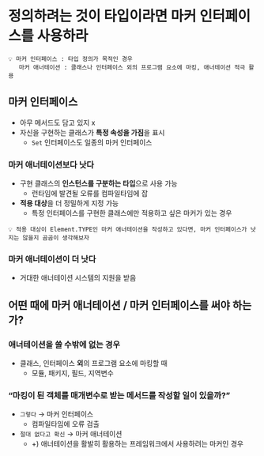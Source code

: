 # 정의하려는 것이 타입이라면 마커 인터페이스를 사용하라

```
💡 마커 인터페이스 : 타입 정의가 목적인 경우
   마커 애너테이션 : 클래스나 인터페이스 외의 프로그램 요소에 마킹, 애너테이션 적극 활용
```

## 마커 인터페이스

- 아무 메서드도 담고 있지 x
- 자신을 구현하는 클래스가 **특정 속성을 가짐**을 표시
    - `Set` 인터페이스도 일종의 마커 인터페이스

### 마커 애너테이션보다 낫다

- 구현 클래스의 **인스턴스를 구분하는 타입**으로 사용 가능
    - 런타임에 발견될 오류를 컴파일타임에 잡
- **적용 대상**을 더 정밀하게 지정 가능
    - 특정 인터페이스를 구현한 클래스에만 적용하고 싶은 마커가 있는 경우

```
💡 적용 대상이 Element.TYPE인 마커 애너테이션을 작성하고 있다면, 마커 인터페이스가 낫지는 않을지 곰곰이 생각해보자
```

### 마커 애너테이션이 더 낫다

- 거대한 애너테이션 시스템의 지원을 받음

## 어떤 때에 마커 애너테이션 / 마커 인터페이스를 써야 하는가?

### 애너테이션을 쓸 수밖에 없는 경우

- 클래스, 인터페이스 **외**의 프로그램 요소에 마킹할 때
    - 모듈, 패키지, 필드, 지역변수

### “마킹이 된 객체를 매개변수로 받는 메서드를 작성할 일이 있을까?”

- `그렇다` → 마커 인터페이스
    - 컴파일타임에 오류 검출
- `절대 없다고 확신` → 마커 애너테이션
    - +) 애너테이션을 활발히 활용하는 프레임워크에서 사용하려는 마커인 경우